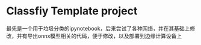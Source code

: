 # Classfiy Template project 

最先是一个用于垃圾分类的ipynotebook，后来尝试了各种网络，并在其基础上修改，并有导出onnx模型相关的代码，便于修改，以及部署到边缘计算设备上
